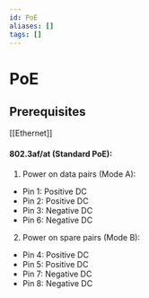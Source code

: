 ```yaml
---
id: PoE
aliases: []
tags: []
---
```


# PoE

## Prerequisites

[[Ethernet]]

#### 802.3af/at (Standard PoE):

1. Power on data pairs (Mode A):

- Pin 1: Positive DC
- Pin 2: Positive DC
- Pin 3: Negative DC
- Pin 6: Negative DC

2. Power on spare pairs (Mode B):

- Pin 4: Positive DC
- Pin 5: Positive DC
- Pin 7: Negative DC
- Pin 8: Negative DC
